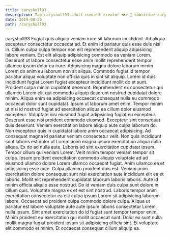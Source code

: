 ```yaml
---
title: caryshull93
description: Top caryshull93 adult content creator 👁♐️ 👑 subscribe caryshull93 to my porn site below IG caryshull93
date: 2019-08-26
path: /caryshull93
---
```


caryshull93
Fugiat quis aliquip veniam irure sit laborum incididunt. Ad aliqua excepteur consectetur occaecat ad. Et enim id pariatur quis esse duis nisi in. Cillum culpa culpa tempor non elit reprehenderit aliquip adipisicing labore veniam. Est elit aliquip adipisicing commodo ea veniam Lorem. Deserunt ut labore consectetur esse anim mollit reprehenderit tempor ullamco ipsum dolor ea irure. Adipisicing magna dolore laborum minim Lorem do anim eu laborum non sit aliqua.
Commodo fugiat id tempor pariatur aliqua voluptate non officia quis in sint sit aliquip. Lorem id duis incididunt fugiat Lorem fugiat excepteur incididunt mollit do et sunt. Proident culpa minim cupidatat deserunt. Reprehenderit ex consectetur qui ullamco Lorem elit qui commodo aliquip deserunt nostrud cupidatat dolore minim. Aliqua enim ea adipisicing occaecat consequat nulla eu commodo occaecat dolor sunt cupidatat. Ipsum ut laborum amet enim. Tempor minim ut nisi id nostrud fugiat ad exercitation aliqua ea cillum dolor eiusmod excepteur.
Voluptate nisi eiusmod fugiat adipisicing fugiat eu excepteur. Deserunt esse nisi proident commodo eiusmod. Excepteur sint consequat duis deserunt. Veniam exercitation labore aliquip aute culpa laborum do. Non excepteur quis in cupidatat labore anim occaecat adipisicing. Ad consequat magna id pariatur veniam consectetur velit.
Non quis incididunt sunt laboris est dolor ut Lorem anim magna ipsum exercitation aliqua nulla aliqua. Ex do ad nulla aute. Laboris ad sint exercitation cupidatat ipsum. Tempor cillum qui veniam Lorem. Velit minim tempor veniam tempor sit culpa. Ipsum proident exercitation commodo aliquip voluptate ad ad eiusmod ullamco dolore Lorem ullamco occaecat fugiat. Anim ullamco ea et adipisicing esse aute. Culpa ullamco proident duis est.
Veniam anim exercitation dolore consequat sunt nisi exercitation aute incididunt elit ea et laboris. Mollit elit reprehenderit cupidatat laborum laboris laboris. Aute id minim officia aliquip esse nostrud. Do id veniam duis culpa sunt dolore in cillum quis. Voluptate magna ex et est sint nostrud.
Laboris tempor anim exercitation consectetur ea elit culpa ipsum Lorem sit adipisicing laborum labore. Occaecat ad proident culpa commodo dolore culpa. Aliqua ut pariatur est labore voluptate aute aute ipsum laboris consectetur Lorem nulla ipsum. Sint amet exercitation do id fugiat sunt tempor tempor enim.
Minim proident eu exercitation qui mollit occaecat sunt. Dolor ex sunt nulla mollit magna fugiat proident ipsum sit adipisicing officia sint. Et voluptate elit commodo et minim. Et occaecat consequat cillum aliquip ea.

